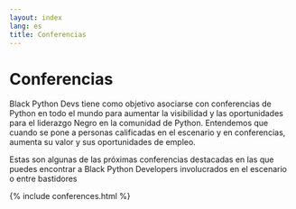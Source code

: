 ```yaml
---
layout: index
lang: es
title: Conferencias
---
```


# Conferencias

Black Python Devs tiene como objetivo asociarse con conferencias de Python en todo el mundo para aumentar la visibilidad y las oportunidades para el liderazgo Negro en la comunidad de Python. Entendemos que cuando se pone a personas calificadas en el escenario y en conferencias, aumenta su valor y sus oportunidades de empleo.

<!--
Para agregar una conferencia, se debe aplicar una de las siguientes opciones

1. Un miembro de Black Python Dev debería hablar en la conferencia
2. La conferencia debe contar con programas para empoderar a las Comunidades Negras y otras Comunidades Históricamente Excluidas para que contribuyan.

Ejemplo
-----

## NOMBRE DE LA CONFERENCIA (FECHAS), Ciudad, Región, País

DESCRIPCIÓN DE LA CONFERENCIA EN UNA FRASE. Asegúrese de vincular a la conferencia en sí.

### Ponentes
- PERSONA - HABLA o NOMBRE DE ROL
---
-->

Estas son algunas de las próximas conferencias destacadas en las que puedes encontrar a Black Python Developers involucrados en el escenario o entre bastidores

{% include conferences.html %}
